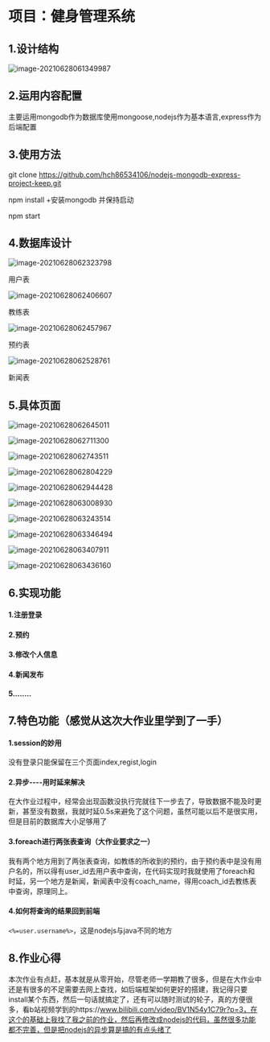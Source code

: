# 项目：健身管理系统

## 1.设计结构

![image-20210628061349987](/home/cjh/.config/Typora/typora-user-images/image-20210628061349987.png)

## 2.运用内容配置

主要运用mongodb作为数据库使用mongoose,nodejs作为基本语言,express作为后端配置

## 3.使用方法

git clone https://github.com/hch86534106/nodejs-mongodb-express-project-keep.git

npm install +安装mongodb 并保持启动

npm start

## 4.数据库设计

![image-20210628062323798](/home/cjh/.config/Typora/typora-user-images/image-20210628062323798.png)

用户表

![image-20210628062406607](/home/cjh/.config/Typora/typora-user-images/image-20210628062406607.png)

教练表

![image-20210628062457967](/home/cjh/.config/Typora/typora-user-images/image-20210628062457967.png)

预约表

![image-20210628062528761](/home/cjh/.config/Typora/typora-user-images/image-20210628062528761.png)

新闻表

## 5.具体页面

![image-20210628062645011](/home/cjh/.config/Typora/typora-user-images/image-20210628062645011.png)

![image-20210628062711300](/home/cjh/.config/Typora/typora-user-images/image-20210628062711300.png)

![image-20210628062743511](/home/cjh/.config/Typora/typora-user-images/image-20210628062743511.png)

![image-20210628062804229](/home/cjh/.config/Typora/typora-user-images/image-20210628062804229.png)

![image-20210628062944428](/home/cjh/.config/Typora/typora-user-images/image-20210628062944428.png)

![image-20210628063008930](/home/cjh/.config/Typora/typora-user-images/image-20210628063008930.png)

![image-20210628063243514](/home/cjh/.config/Typora/typora-user-images/image-20210628063243514.png)

![image-20210628063346494](/home/cjh/.config/Typora/typora-user-images/image-20210628063346494.png)

![image-20210628063407911](/home/cjh/.config/Typora/typora-user-images/image-20210628063407911.png)

![image-20210628063436160](/home/cjh/.config/Typora/typora-user-images/image-20210628063436160.png)

## 6.实现功能

#### 1.注册登录

#### 2.预约

#### 3.修改个人信息

#### 4.新闻发布

#### 5........

## 7.特色功能（感觉从这次大作业里学到了一手）

#### 1.session的妙用

没有登录只能保留在三个页面index,regist,login

#### 2.异步----用时延来解决

在大作业过程中，经常会出现函数没执行完就往下一步去了，导致数据不能及时更新，甚至没有数据，我就时延0.5s来避免了这个问题，虽然可能以后不是很实用，但是目前的数据库大小足够用了

#### 3.foreach进行两张表查询（大作业要求之一）

我有两个地方用到了两张表查询，如教练的所收到的预约，由于预约表中是没有用户名的，所以得有user_id去用户表中查询，在代码实现时我就使用了foreach和时延，另一个地方是新闻，新闻表中没有coach_name，得用coach_id去教练表中查询，原理同上。

#### 4.如何将查询的结果回到前端

`<%=user.username%>`，这是nodejs与java不同的地方

## 8.作业心得

本次作业有点赶，基本就是从零开始，尽管老师一学期教了很多，但是在大作业中还是有很多的不足需要去网上查找，如后端框架如何更好的搭建，我记得只要install某个东西，然后一句话就搞定了，还有可以随时测试的轮子，真的方便很多，看b站视频学到的https://www.bilibili.com/video/BV1N54y1C79r?p=3，在这个的基础上我找了我之前的作业，然后再修改成nodejs的代码，虽然很多功能都不完善，但是把nodejs的异步算是搞的有点头绪了

